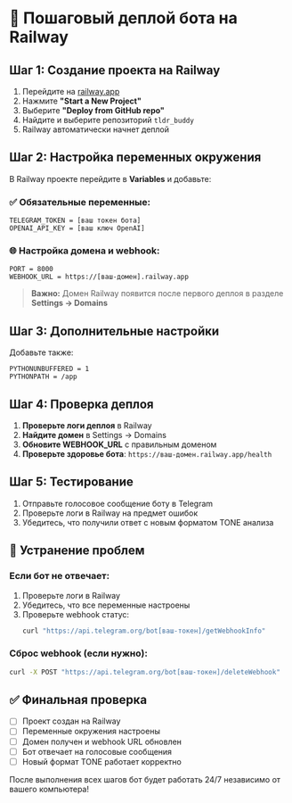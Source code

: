 # 🚀 Пошаговый деплой бота на Railway

## Шаг 1: Создание проекта на Railway

1. Перейдите на [railway.app](https://railway.app)
2. Нажмите **"Start a New Project"**
3. Выберите **"Deploy from GitHub repo"**
4. Найдите и выберите репозиторий `tldr_buddy`
5. Railway автоматически начнет деплой

## Шаг 2: Настройка переменных окружения

В Railway проекте перейдите в **Variables** и добавьте:

### ✅ Обязательные переменные:
```
TELEGRAM_TOKEN = [ваш токен бота]
OPENAI_API_KEY = [ваш ключ OpenAI]
```

### 🌐 Настройка домена и webhook:
```
PORT = 8000
WEBHOOK_URL = https://[ваш-домен].railway.app
```

> **Важно:** Домен Railway появится после первого деплоя в разделе **Settings → Domains**

## Шаг 3: Дополнительные настройки

Добавьте также:
```
PYTHONUNBUFFERED = 1
PYTHONPATH = /app
```

## Шаг 4: Проверка деплоя

1. **Проверьте логи деплоя** в Railway
2. **Найдите домен** в Settings → Domains
3. **Обновите WEBHOOK_URL** с правильным доменом
4. **Проверьте здоровье бота**: `https://ваш-домен.railway.app/health`

## Шаг 5: Тестирование

1. Отправьте голосовое сообщение боту в Telegram
2. Проверьте логи в Railway на предмет ошибок
3. Убедитесь, что получили ответ с новым форматом TONE анализа

## 🔧 Устранение проблем

### Если бот не отвечает:
1. Проверьте логи в Railway
2. Убедитесь, что все переменные настроены
3. Проверьте webhook статус:
   ```bash
   curl "https://api.telegram.org/bot[ваш-токен]/getWebhookInfo"
   ```

### Сброс webhook (если нужно):
```bash
curl -X POST "https://api.telegram.org/bot[ваш-токен]/deleteWebhook"
```

## ✅ Финальная проверка

- [ ] Проект создан на Railway
- [ ] Переменные окружения настроены
- [ ] Домен получен и webhook URL обновлен
- [ ] Бот отвечает на голосовые сообщения
- [ ] Новый формат TONE работает корректно

После выполнения всех шагов бот будет работать 24/7 независимо от вашего компьютера! 